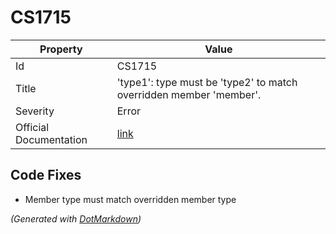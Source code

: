 # CS1715

| Property               | Value                                                               |
| ---------------------- | ------------------------------------------------------------------- |
| Id                     | CS1715                                                              |
| Title                  | 'type1': type must be 'type2' to match overridden member 'member'\. |
| Severity               | Error                                                               |
| Official Documentation | [link](http://docs.microsoft.com/en-us/dotnet/csharp/misc/cs1715)   |

## Code Fixes

* Member type must match overridden member type

*\(Generated with [DotMarkdown](http://github.com/JosefPihrt/DotMarkdown)\)*